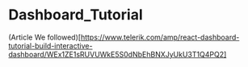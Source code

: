 # Dashboard_Tutorial

(Article We followed)[https://www.telerik.com/amp/react-dashboard-tutorial-build-interactive-dashboard/WEx1ZE1sRUVUWkE5S0dNbEhBNXJyUkU3T1Q4PQ2]
